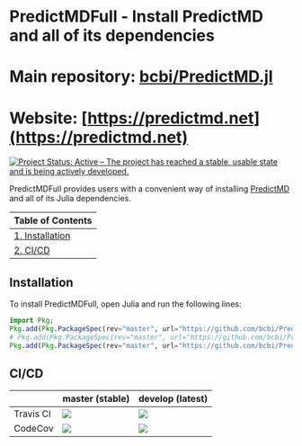 <!-- Beginning of file -->

# PredictMDFull - Install PredictMD and all of its dependencies
# Main repository: [bcbi/PredictMD.jl](https://github.com/bcbi/PredictMD.jl)
# Website: [https://predictmd.net](https://predictmd.net)

<a href="https://www.repostatus.org/#active"><img src="https://www.repostatus.org/badges/latest/active.svg" alt="Project Status: Active – The project has reached a stable, usable state and is being actively developed." /></a>

PredictMDFull provides users with a convenient way of installing [PredictMD](https://predictmd.net) and all of its Julia dependencies.

| Table of Contents |
| ----------------- |
| [1. Installation](#installation) |
| [2. CI/CD](#cicd) |

## Installation

To install PredictMDFull, open Julia and run the following lines:
```julia
import Pkg;
Pkg.add(Pkg.PackageSpec(rev="master", url="https://github.com/bcbi/PredictMDExtra.jl",));
# Pkg.add(Pkg.PackageSpec(rev="master", url="https://github.com/bcbi/PredictMD.jl",));
Pkg.add(Pkg.PackageSpec(rev="master", url="https://github.com/bcbi/PredictMDFull.jl",));
```

## CI/CD

<table>
    <thead>
        <tr>
            <th></th>
            <th>master (stable)</th>
            <th>develop (latest)</th>
        </tr>
    </thead>
    <tbody>
        <tr>
            <td>Travis CI</td>
            <td><a href="https://travis-ci.org/bcbi/PredictMDFull.jl/branches">
            <img
            src="https://travis-ci.org/bcbi/PredictMDFull.jl.svg?branch=master"
            /></a></td>
            <td><a href="https://travis-ci.org/bcbi/PredictMDFull.jl/branches">
            <img
            src="https://travis-ci.org/bcbi/PredictMDFull.jl.svg?branch=develop"
            /></a></td>
        </tr>
        <!--<tr>
            <td>AppVeyor CI</td>
            <td>
            <a
            href="https://ci.appveyor.com/project/mirestrepo/predictmdfull-jl/history">
            <img
            title="AppVeyor build status (master)" src="https://ci.appveyor.com/api/projects/status/github/bcbi/PredictMDFull.jl?branch=master&svg=true"
            />
            </a></td>
            <td><a href="https://ci.appveyor.com/project/mirestrepo/predictmdfull-jl/history">
            <img
            src="https://ci.appveyor.com/api/projects/status/github/bcbi/PredictMDFull.jl?branch=develop&svg=true"
            />
            </a></td>
        </tr>-->
        <tr>
            <td>CodeCov</td>
            <td>
            <a
            href="https://codecov.io/gh/bcbi/PredictMDFull.jl/branch/master">
            <img
            src="https://codecov.io/gh/bcbi/PredictMDFull.jl/branch/master/graph/badge.svg"
            /></a></td>
            <td>
            <a
            href="https://codecov.io/gh/bcbi/PredictMDFull.jl/branch/develop">
            <img src="https://codecov.io/gh/bcbi/PredictMDFull.jl/branch/develop/graph/badge.svg"
            /></a></td>
        </tr>
    </tbody>
</table>

<!-- End of file -->
